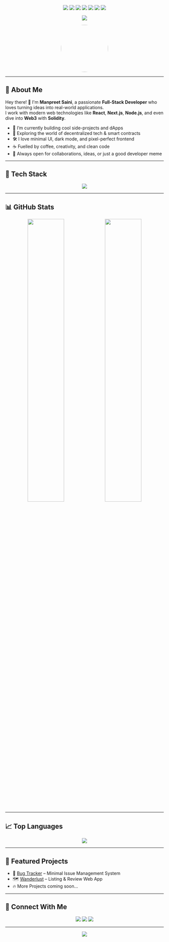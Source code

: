 
<!-- 🧠 Tech Icons Header -->
<p align="center">
  <img src="https://img.icons8.com/external-flat-juicy-fish/64/000000/external-code-web-development-flat-flat-juicy-fish.png"/>
  <img src="https://img.icons8.com/fluency/48/000000/laptop-coding.png"/>
  <img src="https://img.icons8.com/office/40/000000/web-design.png"/>
  <img src="https://img.icons8.com/color/48/000000/api.png"/>
  <img src="https://img.icons8.com/external-flat-juicy-fish/60/000000/external-blockchain-cryptocurrency-flat-flat-juicy-fish.png"/>
  <img src="https://img.icons8.com/color/48/000000/github--v1.png"/>
  <img src="https://img.icons8.com/ios-filled/50/00FFD5/terminal.png"/>
</p>

<!-- 🔠 Typing Intro -->
<p align="center">
  <img src="https://readme-typing-svg.herokuapp.com/?font=Fira+Code&size=26&pause=1000&color=00FFD5&center=true&vCenter=true&width=600&lines=Hello+%F0%9F%91%8B%2C+I'm+Manpreet+Saini;Full+Stack+Web3+Developer+%7C+Open+Source+Lover;Building+clean%2C+real+world+dApps;Dark+Theme+%7C+Coffee+%7C+Code" />
</p>

<!-- 🧑 Profile Pic -->
<p align="center">
  <img src="https://avatars.githubusercontent.com/u/YOUR_USERNAME?v=4" width="150" height="150" style="border-radius: 50%;" />
</p>

---

## 🧠 About Me

Hey there! 👋 I'm **Manpreet Saini**, a passionate **Full-Stack Developer** who loves turning ideas into real-world applications.  
I work with modern web technologies like **React**, **Next.js**, **Node.js**, and even dive into **Web3** with **Solidity**.

- 🔭 I’m currently building cool side-projects and dApps  
- 🌱 Exploring the world of decentralized tech & smart contracts  
- 🛠️ I love minimal UI, dark mode, and pixel-perfect frontend  
- ☕ Fuelled by coffee, creativity, and clean code  
- 💬 Always open for collaborations, ideas, or just a good developer meme

---

## 🚀 Tech Stack

<p align="center">
  <img src="https://skillicons.dev/icons?i=js,ts,react,nextjs,nodejs,solidity,mongodb,tailwind,figma,git,github,vscode&theme=dark" />
</p>

---

## 📊 GitHub Stats

<p align="center">
  <img src="https://github-readme-stats.vercel.app/api?username=sainimanpreet&show_icons=true&theme=radical&border_radius=10&hide_border=true" width="48%" />
  <img src="https://streak-stats.demolab.com?user=sainimanpreet&theme=radical&hide_border=true&border_radius=10" width="48%" />
</p>

---

## 📈 Top Languages

<p align="center">
  <img src="https://github-readme-stats.vercel.app/api/top-langs/?username=sainimanpreet&layout=compact&theme=radical&hide_border=true&border_radius=10" />
</p>

---

## 💎 Featured Projects

- 🐞 [Bug Tracker](https://github.com/sainimanpreet/bug-tracker) – Minimal Issue Management System  
- 🗺️ [Wanderlust](https://github.com/sainimanpreet/major-project) – Listing & Review Web App  
- 🔥 More Projects coming soon...

---

## 🔗 Connect With Me

<p align="center">
  <a href="mailto:youremail@example.com"><img src="https://img.shields.io/badge/Gmail-D14836?style=for-the-badge&logo=gmail&logoColor=white" /></a>
  <a href="https://linkedin.com/in/YOUR_LINKEDIN"><img src="https://img.shields.io/badge/LinkedIn-0077B5?style=for-the-badge&logo=linkedin&logoColor=white" /></a>
  <a href="https://twitter.com/YOUR_TWITTER"><img src="https://img.shields.io/badge/Twitter-1DA1F2?style=for-the-badge&logo=twitter&logoColor=white" /></a>
</p>

---

<p align="center">
  <img src="https://capsule-render.vercel.app/api?type=waving&color=0:1F1F1F,100:121212&height=120&section=footer" />
</p>










